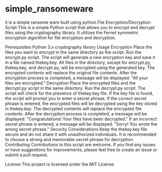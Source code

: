 # simple_ransomeware
it is a simple ransome ware built using python 
File Encryption/Decryption Script
This is a simple Python script that allows you to encrypt and decrypt files using the cryptography library. It utilizes the Fernet symmetric encryption algorithm for file encryption and decryption.

Prerequisites
Python 3.x
cryptography library
Usage
Encryption
Place the files you want to encrypt in the same directory as the script.
Run the encrypt.py script.
The script will generate a new encryption key and save it in a file named thekey.key.
All files in the directory, except for encrypt.py, thekey.key, and decrypt.py, will be encrypted using the generated key.
The encrypted contents will replace the original file contents.
After the encryption process is completed, a message will be displayed: "All your files are encrypted."
Decryption
Place the encrypted files and the decrypt.py script in the same directory.
Run the decrypt.py script.
The script will check for the presence of thekey.key file.
If the key file is found, the script will prompt you to enter a secret phrase.
If the correct secret phrase is entered, the encrypted files will be decrypted using the key stored in thekey.key.
The decrypted contents will replace the encrypted file contents.
After the decryption process is completed, a message will be displayed: "Congratulations! Your files have been decrypted."
If an incorrect secret phrase is entered, a message will be displayed: "Sorry! You wrote the wrong secret phrase."
Security Considerations
Keep the thekey.key file secure and do not share it with unauthorized individuals.
It is recommended to choose a strong and memorable secret phrase for decryption.
Contributing
Contributions to this script are welcome. If you find any issues or have suggestions for improvements, please feel free to create an issue or submit a pull request.

License
This project is licensed under the MIT License.
